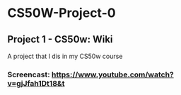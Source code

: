 # CS50W-Project-0
## Project 1 - CS50w: Wiki

A project that I dis in my CS50w course
### Screencast: https://www.youtube.com/watch?v=gjJfah1Dt18&t
